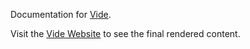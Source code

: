 Documentation for [Vide](https://github.com/RonaldSchlenker/Vide).

Visit the [Vide Website](https://vide-dev.io/) to see the final rendered content.
